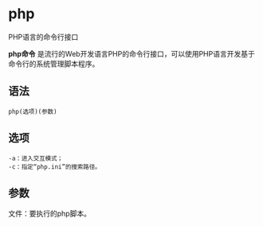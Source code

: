 # php

PHP语言的命令行接口


**php命令** 是流行的Web开发语言PHP的命令行接口，可以使用PHP语言开发基于命令行的系统管理脚本程序。

##  语法

```
php(选项)(参数)
```

##  选项

```
-a：进入交互模式；
-c：指定“php.ini”的搜索路径。
```

##  参数

文件：要执行的php脚本。


